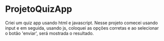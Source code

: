 # ProjetoQuizApp
 Criei um quiz app usando html e javascript. Nesse projeto comecei usando input e em seguida, usando js, coloquei as opções corretas e ao selecionar o botão 'enviar', será mostrada o resultado.
